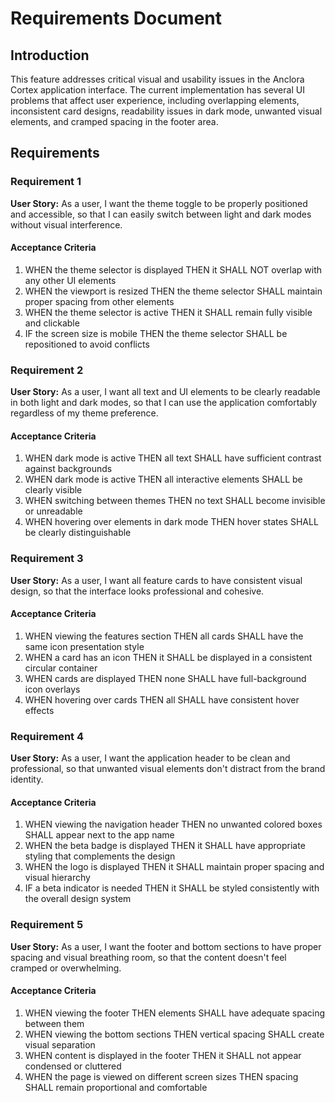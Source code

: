 # Requirements Document

## Introduction

This feature addresses critical visual and usability issues in the Anclora Cortex application interface. The current implementation has several UI problems that affect user experience, including overlapping elements, inconsistent card designs, readability issues in dark mode, unwanted visual elements, and cramped spacing in the footer area.

## Requirements

### Requirement 1

**User Story:** As a user, I want the theme toggle to be properly positioned and accessible, so that I can easily switch between light and dark modes without visual interference.

#### Acceptance Criteria

1. WHEN the theme selector is displayed THEN it SHALL NOT overlap with any other UI elements
2. WHEN the viewport is resized THEN the theme selector SHALL maintain proper spacing from other elements
3. WHEN the theme selector is active THEN it SHALL remain fully visible and clickable
4. IF the screen size is mobile THEN the theme selector SHALL be repositioned to avoid conflicts

### Requirement 2

**User Story:** As a user, I want all text and UI elements to be clearly readable in both light and dark modes, so that I can use the application comfortably regardless of my theme preference.

#### Acceptance Criteria

1. WHEN dark mode is active THEN all text SHALL have sufficient contrast against backgrounds
2. WHEN dark mode is active THEN all interactive elements SHALL be clearly visible
3. WHEN switching between themes THEN no text SHALL become invisible or unreadable
4. WHEN hovering over elements in dark mode THEN hover states SHALL be clearly distinguishable

### Requirement 3

**User Story:** As a user, I want all feature cards to have consistent visual design, so that the interface looks professional and cohesive.

#### Acceptance Criteria

1. WHEN viewing the features section THEN all cards SHALL have the same icon presentation style
2. WHEN a card has an icon THEN it SHALL be displayed in a consistent circular container
3. WHEN cards are displayed THEN none SHALL have full-background icon overlays
4. WHEN hovering over cards THEN all SHALL have consistent hover effects

### Requirement 4

**User Story:** As a user, I want the application header to be clean and professional, so that unwanted visual elements don't distract from the brand identity.

#### Acceptance Criteria

1. WHEN viewing the navigation header THEN no unwanted colored boxes SHALL appear next to the app name
2. WHEN the beta badge is displayed THEN it SHALL have appropriate styling that complements the design
3. WHEN the logo is displayed THEN it SHALL maintain proper spacing and visual hierarchy
4. IF a beta indicator is needed THEN it SHALL be styled consistently with the overall design system

### Requirement 5

**User Story:** As a user, I want the footer and bottom sections to have proper spacing and visual breathing room, so that the content doesn't feel cramped or overwhelming.

#### Acceptance Criteria

1. WHEN viewing the footer THEN elements SHALL have adequate spacing between them
2. WHEN viewing the bottom sections THEN vertical spacing SHALL create visual separation
3. WHEN content is displayed in the footer THEN it SHALL not appear condensed or cluttered
4. WHEN the page is viewed on different screen sizes THEN spacing SHALL remain proportional and comfortable
